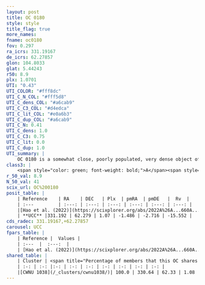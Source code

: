 ```yaml
---
layout: post
title: OC 0180
style: style
title_flag: true
more_names: 
fname: oc0180
fov: 0.297
ra_icrs: 331.19167
de_icrs: 62.27857
glon: 104.8033
glat: 5.44243
r50: 8.9
plx: 1.0701
UTI: "0.43"
UTI_COLOR: "#fff8dc"
UTI_C_N_COL: "#fff5d8"
UTI_C_dens_COL: "#a6cab9"
UTI_C_C3_COL: "#d4edca"
UTI_C_lit_COL: "#e0a6b3"
UTI_C_dup_COL: "#a6cab9"
UTI_C_N: 0.41
UTI_C_dens: 1.0
UTI_C_C3: 0.75
UTI_C_lit: 0.0
UTI_C_dup: 1.0
UTI_summary: |
    OC 0180 is a somewhat close, poorly populated, very dense object of high C3 quality. It was recently reported in the literature. This object shares a large percentage of members with a later reported entry.
class3: |
    <span style="color: green; font-weight: bold;">A</span><span style="color: #FFC300; font-weight: bold;">B</span>
r_50_val: 8.9
N_50_val: 41
scix_url: OC%200180
posit_table: |
    | Reference    | RA    | DEC   | Plx  | pmRA  | pmDE   |  Rv  |
    | :---         | :---: | :---: | :---: | :---: | :---: | :---: |
    |[Hao et al. (2022)](https://scixplorer.org/abs/2022A%26A...660A...4H) | 331.277 | 62.24 | 1.067 | -1.537 | -2.745 | 20.16 |
    | **UCC** |331.192 | 62.279 | 1.07 | -1.486 | -2.716 | -15.552 | 
cds_radec: 331.19167,+62.27857
carousel: UCC
fpars_table: |
    | Reference |  Values |
    | :---  |  :---:  |
    | [Hao et al. (2022)](https://scixplorer.org/abs/2022A%26A...660A...4H) | `AG=2.42, age=6.7, Z=0.028` |
shared_table: |
    | Cluster | <span title="Percentage of members that this OC shares with the ones listed">%</span>   | RA   | DEC   | Plx   | pmRA  | pmDE  | Rv | UTI |
    | :-: | :-: |:-: | :-: | :-: | :-: | :-: | :-: | :-: |
    |[CWNU 1038](/_clusters/cwnu1038/)| 100.0 | 330.64 | 62.33 | 1.08 | -1.48 | -2.72 | -20.98 |0.37 |
---
```

